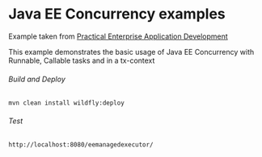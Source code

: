 Java EE Concurrency examples  
=====================================
Example taken from [Practical Enterprise Application Development](http://www.itbuzzpress.com/ebooks/java-ee-7-development-on-wildfly.html)

This example demonstrates the basic usage of Java EE Concurrency with Runnable, Callable tasks and in a tx-context
###### Build and Deploy
```shell
mvn clean install wildfly:deploy  
```

###### Test
```shell
http://localhost:8080/eemanagedexecutor/
```
  
